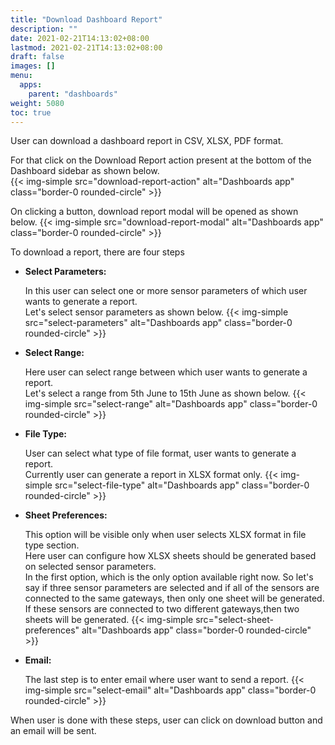 ```yaml
---
title: "Download Dashboard Report"
description: ""
date: 2021-02-21T14:13:02+08:00
lastmod: 2021-02-21T14:13:02+08:00
draft: false
images: []
menu:
  apps:
    parent: "dashboards"
weight: 5080
toc: true
---
```


User can download a dashboard report in CSV, XLSX, PDF format. <br/>

For that click on the Download Report action present at the bottom of the Dashboard sidebar as shown below. <br/>
{{< img-simple src="download-report-action" alt="Dashboards app" class="border-0 rounded-circle" >}}

On clicking a button, download report modal will be opened as shown below.
{{< img-simple src="download-report-modal" alt="Dashboards app" class="border-0 rounded-circle" >}}

To download a report, there are four steps
  * **Select Parameters:**

    In this user can select one or more sensor parameters of which user wants to generate a report. <br/>
    Let's select sensor parameters as shown below.
    {{< img-simple src="select-parameters" alt="Dashboards app" class="border-0 rounded-circle" >}}
    
  * **Select Range:**

    Here user can select range between which user wants to generate a report. <br/>
    Let's select a range from 5th June to 15th June as shown below.
    {{< img-simple src="select-range" alt="Dashboards app" class="border-0 rounded-circle" >}}

  * **File Type:**

    User can select what type of file format, user wants to generate a report. <br/>
    Currently user can generate a report in XLSX format only.
    {{< img-simple src="select-file-type" alt="Dashboards app" class="border-0 rounded-circle" >}}

  * **Sheet Preferences:**

    This option will be visible only when user selects XLSX format in file type section. <br/>
    Here user can configure how XLSX sheets should be generated based on selected sensor parameters. <br/>
    In the first option, which is the only option available right now. So let's say if three sensor parameters are selected and if all of the sensors are connected to the same gateways, then only one sheet will be generated. If these sensors are connected to two different gateways,then two sheets will be generated.
    {{< img-simple src="select-sheet-preferences" alt="Dashboards app" class="border-0 rounded-circle" >}}

  * **Email:**

    The last step is to enter email where user want to send a report.
    {{< img-simple src="select-email" alt="Dashboards app" class="border-0 rounded-circle" >}}

When user is done with these steps, user can click on download button and an email will be sent.
